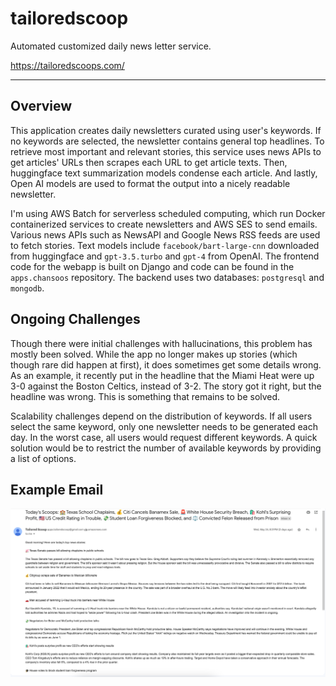 # tailoredscoop  

Automated customized daily news letter service.

https://tailoredscoops.com/

***

## Overview

This application creates daily newsletters curated using user's keywords. If no keywords are selected, the newsletter contains general top headlines. To retrieve most important and relevant stories, this service uses news APIs to get articles' URLs then scrapes each URL to get article texts. Then, huggingface text summarization models condense each article. And lastly, Open AI models are used to format the output into a nicely readable newsletter.

I'm using AWS Batch for serverless scheduled computing, which run Docker containerized services to create newsletters and AWS SES to send emails. Various news APIs such as NewsAPI and Google News RSS feeds are used to fetch stories. Text models include `facebook/bart-large-cnn` downloaded from huggingface and `gpt-3.5.turbo` and `gpt-4` from OpenAI. The frontend code for the webapp is built on Django and code can be found in the `apps.chansoos` repository. The backend uses two databases: `postgresql` and `mongodb`.

## Ongoing Challenges

Though there were initial challenges with hallucinations, this problem has mostly been solved. While the app no longer makes up stories (which though rare did happen at first), it does sometimes get some details wrong. As an example, it recently put in the headline that the Miami Heat were up 3-0 against the Boston Celtics, instead of 3-2. The story got it right, but the headline was wrong. This is something that remains to be solved. 

Scalability challenges depend on the distribution of keywords. If all users select the same keyword, only one newsletter needs to be generated each day. In the worst case, all users would request different keywords. A quick solution would be to restrict the number of available keywords by providing a list of options. 

## Example Email

![](tailoredscoop/img/example.png)

